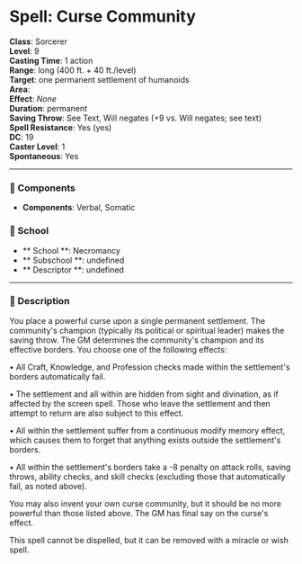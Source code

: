 
# Spell: Curse Community
**Class**: Sorcerer  
**Level**: 9  
**Casting Time**: 1 action  
**Range**: long (400 ft. + 40 ft./level)  
**Target**: one permanent settlement of humanoids  
**Area**:   
**Effect**: _None_  
**Duration**: permanent  
**Saving Throw**: See Text, Will negates (+9 vs. Will negates; see text)  
**Spell Resistance**: Yes (yes)  
**DC**: 19  
**Caster Level**: 1  
**Spontaneous**: Yes

---

### 🔮 Components
- **Components**: Verbal, Somatic

### 🏫 School
- ** School **: Necromancy
- ** Subschool **: undefined
- ** Descriptor **: undefined
---

### 📜 Description
You place a powerful curse upon a single permanent settlement. The community's champion (typically its political or spiritual leader) makes the saving throw. The GM determines the community's champion and its effective borders. You choose one of the following effects:

• All Craft, Knowledge, and Profession checks made within the settlement's borders automatically fail.

• The settlement and all within are hidden from sight and divination, as if affected by the screen spell. Those who leave the settlement and then attempt to return are also subject to this effect.

• All within the settlement suffer from a continuous modify memory effect, which causes them to forget that anything exists outside the settlement's borders.

• All within the settlement's borders take a -8 penalty on attack rolls, saving throws, ability checks, and skill checks (excluding those that automatically fail, as noted above).

You may also invent your own curse community, but it should be no more powerful than those listed above. The GM has final say on the curse's effect.

This spell cannot be dispelled, but it can be removed with a miracle or wish spell.
